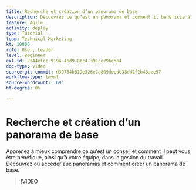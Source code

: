 ```yaml
---
title: Recherche et création d’un panorama de base
description: Découvrez ce qu’est un panorama et comment il bénéficie à votre équipe, comment trouver un panorama et comment en créer un vous-même.
feature: Agile
activity: deploy
type: Tutorial
team: Technical Marketing
kt: 10806
role: User, Leader
level: Beginner
exl-id: 2744efec-9194-4bd9-8bc4-391cc796c5a4
doc-type: video
source-git-commit: d39754b619e526e1a869deedb38dd2f2b43aee57
workflow-type: tm+mt
source-wordcount: '69'
ht-degree: 0%

---
```


# Recherche et création d’un panorama de base

Apprenez à mieux comprendre ce qu’est un conseil et comment il peut vous être bénéfique, ainsi qu’à votre équipe, dans la gestion du travail. Découvrez où accéder aux panoramas et comment créer un panorama de base.

>[!VIDEO](https://video.tv.adobe.com/v/346548)
